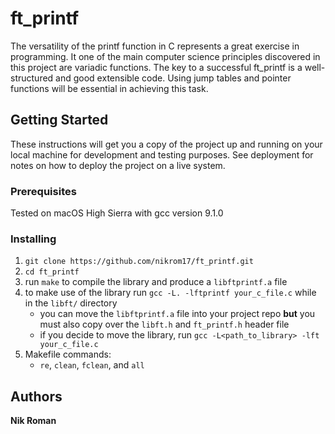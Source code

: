 # ft_printf

The versatility of the printf function in C represents a great exercise in programming. It one of the main computer science principles discovered in this project are variadic functions. The key to a successful ft_printf is a well-structured and good extensible code. Using jump tables and pointer functions will be essential in achieving this task.

## Getting Started

These instructions will get you a copy of the project up and running on your local machine for development and testing purposes. See deployment for notes on how to deploy the project on a live system.

### Prerequisites

Tested on macOS High Sierra with gcc version 9.1.0

### Installing

1. `git clone https://github.com/nikrom17/ft_printf.git`
2. `cd ft_printf`
3. run `make` to compile the library and produce a `libftprintf.a` file
4. to make use of the library run `gcc -L. -lftprintf your_c_file.c` while in the `libft/` directory
	* you can move the `libftprintf.a` file into your project repo **but** you must also copy over the `libft.h` and `ft_printf.h` header file
	* if you decide to move the library, run `gcc -L<path_to_library> -lft your_c_file.c`
5. Makefile commands:
	* `re`, `clean`, `fclean`, and `all`

## Authors

**Nik Roman**
